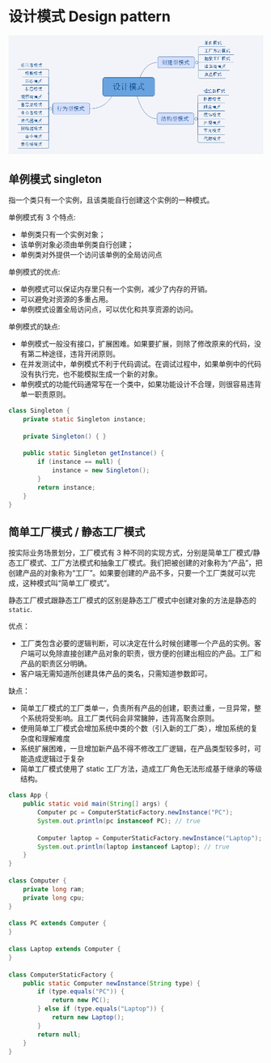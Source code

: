 # 设计模式 Design pattern

![23 design patters](./res/java-design-pattern.png)

## 单例模式 singleton

指一个类只有一个实例，且该类能自行创建这个实例的一种模式。

单例模式有 3 个特点:

- 单例类只有一个实例对象；
- 该单例对象必须由单例类自行创建；
- 单例类对外提供一个访问该单例的全局访问点

单例模式的优点:

- 单例模式可以保证内存里只有一个实例，减少了内存的开销。
- 可以避免对资源的多重占用。
- 单例模式设置全局访问点，可以优化和共享资源的访问。

单例模式的缺点:

- 单例模式一般没有接口，扩展困难。如果要扩展，则除了修改原来的代码，没有第二种途径，违背开闭原则。
- 在并发测试中，单例模式不利于代码调试。在调试过程中，如果单例中的代码没有执行完，也不能模拟生成一个新的对象。
- 单例模式的功能代码通常写在一个类中，如果功能设计不合理，则很容易违背单一职责原则。

```java
class Singleton {
    private static Singleton instance;

    private Singleton() { }

    public static Singleton getInstance() {
        if (instance == null) {
            instance = new Singleton();
        }
        return instance;
    }
}
```

## 简单工厂模式 / 静态工厂模式

按实际业务场景划分，工厂模式有 3 种不同的实现方式，分别是简单工厂模式/静态工厂模式、工厂方法模式和抽象工厂模式。我们把被创建的对象称为“产品”，把创建产品的对象称为“工厂”。如果要创建的产品不多，只要一个工厂类就可以完成，这种模式叫“简单工厂模式”。

静态工厂模式跟静态工厂模式的区别是静态工厂模式中创建对象的方法是静态的 `static`.

优点：

- 工厂类包含必要的逻辑判断，可以决定在什么时候创建哪一个产品的实例。客户端可以免除直接创建产品对象的职责，很方便的创建出相应的产品。工厂和产品的职责区分明确。
- 客户端无需知道所创建具体产品的类名，只需知道参数即可。

缺点：

- 简单工厂模式的工厂类单一，负责所有产品的创建，职责过重，一旦异常，整个系统将受影响。且工厂类代码会非常臃肿，违背高聚合原则。
- 使用简单工厂模式会增加系统中类的个数（引入新的工厂类），增加系统的复杂度和理解难度
- 系统扩展困难，一旦增加新产品不得不修改工厂逻辑，在产品类型较多时，可能造成逻辑过于复杂
- 简单工厂模式使用了 static 工厂方法，造成工厂角色无法形成基于继承的等级结构。

```java
class App {
    public static void main(String[] args) {
        Computer pc = ComputerStaticFactory.newInstance("PC");
        System.out.println(pc instanceof PC); // true

        Computer laptop = ComputerStaticFactory.newInstance("Laptop");
        System.out.println(laptop instanceof Laptop); // true
    }
}

class Computer {
    private long ram;
    private long cpu;
}

class PC extends Computer {
}

class Laptop extends Computer {
}

class ComputerStaticFactory {
    public static Computer newInstance(String type) {
        if (type.equals("PC")) {
            return new PC();
        } else if (type.equals("Laptop")) {
            return new Laptop();
        }
        return null;
    }
}
```
